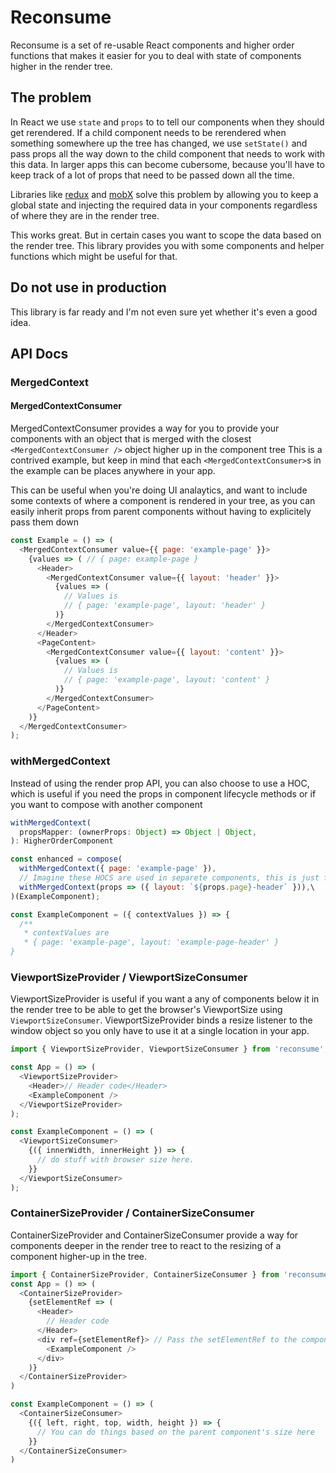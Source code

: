 # Reconsume

Reconsume is a set of re-usable React components and higher order functions that makes it easier for you to deal with state of components higher in the render tree.

## The problem

In React we use `state` and `props` to to tell our components when they should get rerendered.
If a child component needs to be rerendered when something somewhere up the tree has changed, we use `setState()` and pass props all the way down to the child component that needs to work with this data. In larger apps this can become cubersome, because you'll have to keep track of a lot of props that need to be passed down all the time.

Libraries like [redux](https://github.com/reactjs/redux) and [mobX](https://github.com/mobxjs/mobx) solve this problem by allowing you to keep a global state and
injecting the required data in your components regardless of where they are in the render tree.

This works great. But in certain cases you want to scope the data based on the render tree. This library provides you with some components and helper functions which might be useful for that.

## Do not use in production

This library is far ready and I'm not even sure yet whether it's even a good idea.

## API Docs

### MergedContext

#### MergedContextConsumer

MergedContextConsumer provides a way for you to provide your components with an object that is merged with the closest `<MergedContextConsumer />` object higher up in the component tree
This is a contrived example, but keep in mind that each `<MergedContextConsumer>`s in the example can be places anywhere in your app.

This can be useful when you're doing UI analaytics, and want to include some contexts of where a component is rendered in your tree, as you can easily inherit props from parent components without having to explicitely pass them down

```js
const Example = () => (
  <MergedContextConsumer value={{ page: 'example-page' }}>
    {values => ( // { page: example-page }
      <Header>
        <MergedContextConsumer value={{ layout: 'header' }}>
          {values => (
            // Values is
            // { page: 'example-page', layout: 'header' }
          )}
        </MergedContextConsumer>
      </Header>
      <PageContent>
        <MergedContextConsumer value={{ layout: 'content' }}>
          {values => (
            // Values is
            // { page: 'example-page', layout: 'content' }
          )}
        </MergedContextConsumer>
      </PageContent>
    )}
  </MergedContextConsumer>
);
```

### withMergedContext

Instead of using the render prop API, you can also choose to use a HOC, which is useful if you need the props in component lifecycle methods or
if you want to compose with another component

```js
withMergedContext(
  propsMapper: (ownerProps: Object) => Object | Object,
): HigherOrderComponent
```

```js
const enhanced = compose(
  withMergedContext({ page: 'example-page' }),
  // Imagine these HOCS are used in separete components, this is just for illustration
  withMergedContext(props => ({ layout: `${props.page}-header` })),\
)(ExampleComponent);

const ExampleComponent = ({ contextValues }) => {
  /**
   * contextValues are
   * { page: 'example-page', layout: 'example-page-header' }
}
```

### ViewportSizeProvider / ViewportSizeConsumer

ViewportSizeProvider is useful if you want a any of components below it in the render tree to be able to get the browser's ViewportSize using `ViewportSizeConsumer`.
ViewportSizeProvider binds a resize listener to the window object so you only have to use it at a single location in your app.

```js
import { ViewportSizeProvider, ViewportSizeConsumer } from 'reconsume';

const App = () => (
  <ViewportSizeProvider>
    <Header>// Header code</Header>
    <ExampleComponent />
  </ViewportSizeProvider>
);

const ExampleComponent = () => (
  <ViewportSizeConsumer>
    {({ innerWidth, innerHeight }) => {
      // do stuff with browser size here.
    }}
  </ViewportSizeConsumer>
);
```

### ContainerSizeProvider / ContainerSizeConsumer

ContainerSizeProvider and ContainerSizeConsumer provide a way for components deeper in the render tree to react to the resizing of a component higher-up in the tree.

```js
import { ContainerSizeProvider, ContainerSizeConsumer } from 'reconsume';
const App = () => (
  <ContainerSizeProvider>
    {setElementRef => (
      <Header>
        // Header code
      </Header>
      <div ref={setElementRef}> // Pass the setElementRef to the component that you want to measure
        <ExampleComponent />
      </div>
    )}
  </ContainerSizeProvider>
)

const ExampleComponent = () => (
  <ContainerSizeConsumer>
    {({ left, right, top, width, height }) => {
      // You can do things based on the parent component's size here
    }}
  </ContainerSizeConsumer>
)
```
